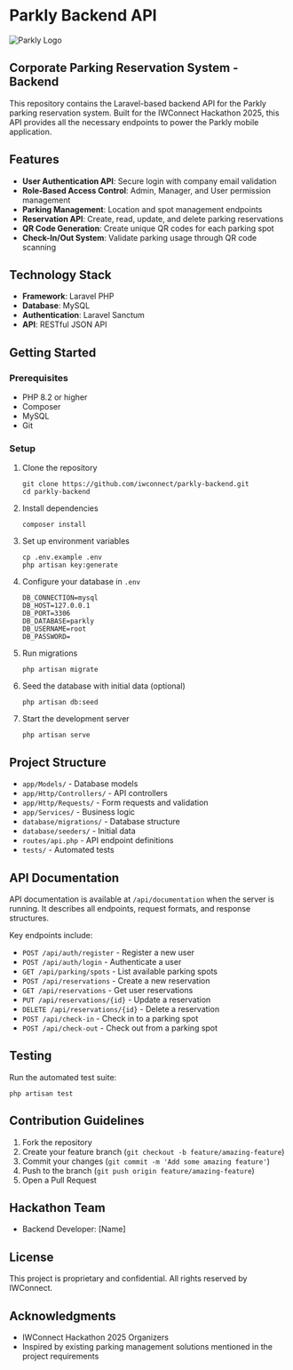 # Parkly Backend API

![Parkly Logo](https://via.placeholder.com/150x50?text=Parkly)

## Corporate Parking Reservation System - Backend

This repository contains the Laravel-based backend API for the Parkly parking reservation system. Built for the IWConnect Hackathon 2025, this API provides all the necessary endpoints to power the Parkly mobile application.

## Features

- **User Authentication API**: Secure login with company email validation
- **Role-Based Access Control**: Admin, Manager, and User permission management
- **Parking Management**: Location and spot management endpoints
- **Reservation API**: Create, read, update, and delete parking reservations
- **QR Code Generation**: Create unique QR codes for each parking spot
- **Check-In/Out System**: Validate parking usage through QR code scanning

## Technology Stack

- **Framework**: Laravel PHP
- **Database**: MySQL
- **Authentication**: Laravel Sanctum
- **API**: RESTful JSON API

## Getting Started

### Prerequisites

- PHP 8.2 or higher
- Composer
- MySQL
- Git

### Setup

1. Clone the repository
   ```
   git clone https://github.com/iwconnect/parkly-backend.git
   cd parkly-backend
   ```

2. Install dependencies
   ```
   composer install
   ```

3. Set up environment variables
   ```
   cp .env.example .env
   php artisan key:generate
   ```

4. Configure your database in `.env`
   ```
   DB_CONNECTION=mysql
   DB_HOST=127.0.0.1
   DB_PORT=3306
   DB_DATABASE=parkly
   DB_USERNAME=root
   DB_PASSWORD=
   ```

5. Run migrations
   ```
   php artisan migrate
   ```

6. Seed the database with initial data (optional)
   ```
   php artisan db:seed
   ```

7. Start the development server
   ```
   php artisan serve
   ```

## Project Structure

- `app/Models/` - Database models
- `app/Http/Controllers/` - API controllers
- `app/Http/Requests/` - Form requests and validation
- `app/Services/` - Business logic
- `database/migrations/` - Database structure
- `database/seeders/` - Initial data
- `routes/api.php` - API endpoint definitions
- `tests/` - Automated tests

## API Documentation

API documentation is available at `/api/documentation` when the server is running. It describes all endpoints, request formats, and response structures.

Key endpoints include:

- `POST /api/auth/register` - Register a new user
- `POST /api/auth/login` - Authenticate a user
- `GET /api/parking/spots` - List available parking spots
- `POST /api/reservations` - Create a new reservation
- `GET /api/reservations` - Get user reservations
- `PUT /api/reservations/{id}` - Update a reservation
- `DELETE /api/reservations/{id}` - Delete a reservation
- `POST /api/check-in` - Check in to a parking spot
- `POST /api/check-out` - Check out from a parking spot

## Testing

Run the automated test suite:
```
php artisan test
```

## Contribution Guidelines

1. Fork the repository
2. Create your feature branch (`git checkout -b feature/amazing-feature`)
3. Commit your changes (`git commit -m 'Add some amazing feature'`)
4. Push to the branch (`git push origin feature/amazing-feature`)
5. Open a Pull Request

## Hackathon Team

- Backend Developer: [Name]

## License

This project is proprietary and confidential. All rights reserved by IWConnect.

## Acknowledgments

- IWConnect Hackathon 2025 Organizers
- Inspired by existing parking management solutions mentioned in the project requirements